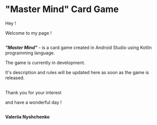 # "Master Mind" Card Game

Hey !

Welcome to my page !

##

***"Master Mind"*** - is a card game created in Android Studio using Kotlin programming language.

The game is currently in development.

It's description and rules will be updated here as soon as the game is released.

##

Thank you for your interest

and have a wonderful day !

##

**Valeriia Nyshchenko**

